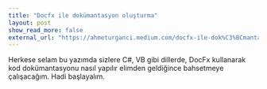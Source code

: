 ```yaml
---
title: "Docfx ile dokümantasyon oluşturma"
layout: post
show_read_more: false
external_url: "https://ahmeturganci.medium.com/docfx-ile-dok%C3%BCmantasyon-olu%C5%9Fturma-c03e3692415e"
---
```


Herkese selam bu yazımda sizlere C#, VB gibi dillerde, DocFx kullanarak kod dokümantasyonu nasıl yapılır elimden geldiğince bahsetmeye çalışacağım.
Hadi başlayalım.